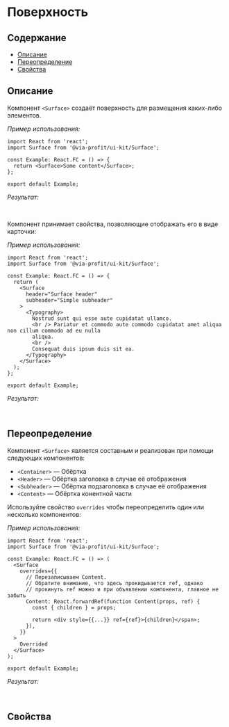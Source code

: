# Поверхность

## Содержание

- [Описание](#описание)
- [Переопределение](#переопределение)
- [Свойства](#свойства)

## Описание

Компонент `<Surface>` создаёт поверхность для размещения каких-либо элементов.

_Пример использования:_

```tsx
import React from 'react';
import Surface from '@via-profit/ui-kit/Surface';

const Example: React.FC = () => {
  return <Surface>Some content</Surface>;
};

export default Example;
```

_Результат:_

<ExampleSurfaceBasic />

&nbsp;
&nbsp;


Компонент принимает свойства, позволяющие отображать его в виде карточки:


_Пример использования:_

```tsx
import React from 'react';
import Surface from '@via-profit/ui-kit/Surface';

const Example: React.FC = () => {
  return (
    <Surface
      header="Surface header"
      subheader="Simple subheader"
    >
      <Typography>
        Nostrud sunt qui esse aute cupidatat ullamco.
        <br /> Pariatur et commodo aute commodo cupidatat amet aliqua non cillum commodo ad eu nulla
        aliqua.
        <br />
        Consequat duis ipsum duis sit ea.
      </Typography>
    </Surface>
  );
};

export default Example;
```

_Результат:_

<ExampleSurfaceCard />

&nbsp;
&nbsp;


## Переопределение

Компонент `<Surface>` является составным и реализован при помощи следующих компонентов:

- `<Container>` — Обёртка
- `<Header>` — Обёртка заголовка в случае её отображения
- `<Subheader>` — Обёртка подзаголовка в случае её отображения
- `<Content>` — Обёртка конентной части

Используйте свойство `overrides` чтобы переопределить один или несколько компонентов:

_Пример использования:_

```tsx
import React from 'react';
import Surface from '@via-profit/ui-kit/Surface';

const Example: React.FC = () => (
  <Surface
    overrides={{
      // Перезаписываем Content.
      // Обратите внимание, что здесь прокидывается ref, однако
      // прокинуть ref можно и при объявлении компонента, главное не забыть
      Content: React.forwardRef(function Content(props, ref) {
        const { children } = props;

        return <div style={{...}} ref={ref}>{children}</span>;
      }),
    }}
  >
    Overrided
  </Surface>
);

export default Example;
```

_Результат:_

<ExampleSurfaceOverrides />
&nbsp;
&nbsp;

## Свойства
<!-- 
Помимо перечисленных свойств, компонент принимает [стандартные аттрибуты](https://developer.mozilla.org/ru/docs/Web/HTML/Element/button#атрибуты) HTML элемента `<button>`

| Свойство                   | Тип                                      | По умолчанию          | Описание                                                                                                                                        |
| -------------------------- | :--------------------------------------- | :-------------------- | ----------------------------------------------------------------------------------------------------------------------------------------------- |
| **variant**                | `standard` `outlined`                    | `standard`            | Вариант отображения.                                                                                                                            |
| **color**                  | `default` `secondary` `primary` `String` | `default`             | Цвет кнопки. В качестве пользовательского цвета принимается строка в формате **hex** или **rgb(a)**.                                            |
| **iconOnly**               | `boolean`                                | `undefined`           | Если `true`, то кнопка будет представлена как кнопка-иконка. Данное свойство не следует использовать одновременно с `startIcon` и/или `endIcon` |
| **startIcon**              | `<JSX.Element>`                          | `undefined`           | Элемент иконки, отображаемой слева от текста кнопки                                                                                             |
| **endIcon**                | `<JSX.Element>`                          | `undefined`           | Элемент иконки, отображаемой справа от текста кнопки                                                                                            |
| **overrides**              | `Object`                                 | `undefined`           | Объект элементов для переопределения составных компонентов кнопки                                                                               |
| **overrides .IconWrapper** | `<React.Component>`                      | `<ButtonIconWrapper>` | Компонент обёртка для иконки, отображаемой слева и/или справа от текста кнопки                                                                  |
| **overrides .TextWrapper** | `<React.Component>`                      | `<ButtonTextWrapper>` | Компонент обёртка текста кнопки                                                                                                                 | -->
